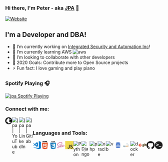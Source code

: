 ### Hi there, I'm Peter - aka [JPA][website] 👋

[![Website](https://img.shields.io/badge/JPA-UP-blue)](https://jpa.netlify.app/)

## I'm a Developer and DBA!

- 🔭 I’m currently working on [Integrated Security and Automation Inc](http://www.isa.com.ph/)!
- 🌱 I’m currently learning AWS <img alt="aws" src="https://cloudastronautblog.files.wordpress.com/2017/10/aws_logo_smile_1200x630.png">
- 👯 I’m looking to collaborate with other developers
- 🥅 2020 Goals: Contribute more to Open Source projects
- ⚡ Fun fact: I love gaming and play piano

### Spotify Playing 🎧
[<img src="https://now-playing-codestackr.vercel.app/api/spotify-playing" alt="jpa Spotify Playing" width="350" />](https://open.spotify.com/playlist/37i9dQZF1DXe3Jzj3uus9u)

### Connect with me:

[<img align="left" alt="jpa" width="22px" src="https://raw.githubusercontent.com/iconic/open-iconic/master/svg/globe.svg" />][website]
[<img align="left" alt="jpa | YouTube" width="22px" src="https://cdn.jsdelivr.net/npm/simple-icons@v3/icons/facebook.svg" />][fb]
[<img align="left" alt="jpa | LinkedIn" width="22px" src="https://cdn.jsdelivr.net/npm/simple-icons@v3/icons/linkedin.svg" />][linkedin]
[<img align="left" alt="jpa | Gitlab" width="22px" src="https://cdn.jsdelivr.net/npm/simple-icons@v3/icons/gitlab.svg" />][gitlab]

<br />

### Languages and Tools:

<img align="left" alt="Visual Studio Code" width="26px" src="https://raw.githubusercontent.com/github/explore/80688e429a7d4ef2fca1e82350fe8e3517d3494d/topics/visual-studio-code/visual-studio-code.png" />
<img align="left" alt="HTML5" width="26px" src="https://raw.githubusercontent.com/github/explore/80688e429a7d4ef2fca1e82350fe8e3517d3494d/topics/html/html.png" />
<img align="left" alt="CSS3" width="26px" src="https://raw.githubusercontent.com/github/explore/80688e429a7d4ef2fca1e82350fe8e3517d3494d/topics/css/css.png" />
<img align="left" alt="Sass" width="26px" src="https://raw.githubusercontent.com/github/explore/80688e429a7d4ef2fca1e82350fe8e3517d3494d/topics/sass/sass.png" />
<img align="left" alt="JavaScript" width="26px" src="https://raw.githubusercontent.com/github/explore/80688e429a7d4ef2fca1e82350fe8e3517d3494d/topics/javascript/javascript.png" />
<img align="left" alt="Python" width="26px" src="https://cdn3.iconfinder.com/data/icons/logos-and-brands-adobe/512/267_Python-512.png" />
<img align="left" alt="Django" width="26px" src="https://icon-library.com/images/django-icon/django-icon-0.jpg" />
<img align="left" alt="php" width="26px" src="https://cdn4.iconfinder.com/data/icons/logos-and-brands/512/256_Php_logo-512.png" />
<img align="left" alt="oracle" width="26px" src="https://icon-library.com/images/oracle-icon/oracle-icon-22.jpg" />
<img align="left" alt="vb" width="26px" src="https://jamesmacdonald.me/wp-content/uploads/2018/11/vb-net-icon-1.png" />
<img align="left" alt="SQL" width="26px" src="https://raw.githubusercontent.com/github/explore/80688e429a7d4ef2fca1e82350fe8e3517d3494d/topics/sql/sql.png" />
<img align="left" alt="MySQL" width="26px" src="https://raw.githubusercontent.com/github/explore/80688e429a7d4ef2fca1e82350fe8e3517d3494d/topics/mysql/mysql.png" />
<img align="left" alt="docker" width="26px" src="https://cdn3.iconfinder.com/data/icons/logos-and-brands-adobe/512/97_Docker-512.png" />
<img align="left" alt="Git" width="26px" src="https://raw.githubusercontent.com/github/explore/80688e429a7d4ef2fca1e82350fe8e3517d3494d/topics/git/git.png" />
<img align="left" alt="GitHub" width="26px" src="https://raw.githubusercontent.com/github/explore/78df643247d429f6cc873026c0622819ad797942/topics/github/github.png" />
<img align="left" alt="Terminal" width="26px" src="https://raw.githubusercontent.com/github/explore/80688e429a7d4ef2fca1e82350fe8e3517d3494d/topics/terminal/terminal.png" />

<br />
<br />



[website]: https://jpa.netlify.app/
[fb]: https://www.facebook.com/johnpeter.antonio
[gitlab]: https://gitlab.isa.net.ph/johnpeteraa
[linkedin]: https://www.linkedin.com/in/john-peter-antonio-637976119/
